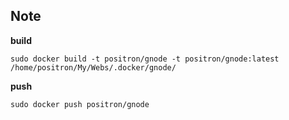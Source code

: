 

## Note
**build**
```
sudo docker build -t positron/gnode -t positron/gnode:latest /home/positron/My/Webs/.docker/gnode/
```
**push**
```
sudo docker push positron/gnode
```
